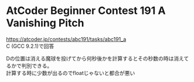 # AtCoder Beginner Contest 191 A Vanishing Pitch  
https://atcoder.jp/contests/abc191/tasks/abc191_a  
C (GCC 9.2.1)で回答  

Dの位置は消える魔球を投げてから何秒後かを計算するとその秒数の時は消えてるかで判別できる。  
計算する時に少数が出るのでfloatじゃないと都合が悪い
